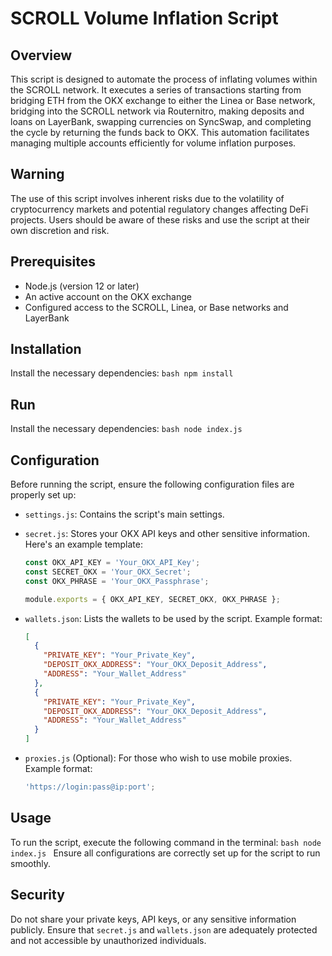 # SCROLL Volume Inflation Script

## Overview
This script is designed to automate the process of inflating volumes within the SCROLL network. It executes a series of transactions starting from bridging ETH from the OKX exchange to either the Linea or Base network, bridging into the SCROLL network via Routernitro, making deposits and loans on LayerBank, swapping currencies on SyncSwap, and completing the cycle by returning the funds back to OKX. This automation facilitates managing multiple accounts efficiently for volume inflation purposes.

## Warning
The use of this script involves inherent risks due to the volatility of cryptocurrency markets and potential regulatory changes affecting DeFi projects. Users should be aware of these risks and use the script at their own discretion and risk.

## Prerequisites
- Node.js (version 12 or later)
- An active account on the OKX exchange
- Configured access to the SCROLL, Linea, or Base networks and LayerBank

## Installation
Install the necessary dependencies:
    ```bash
    npm install
    ```
## Run
Install the necessary dependencies:
    ```bash
    node index.js
    ```

## Configuration
Before running the script, ensure the following configuration files are properly set up:

- `settings.js`: Contains the script's main settings.

- `secret.js`: Stores your OKX API keys and other sensitive information. Here's an example template:
    ```javascript
    const OKX_API_KEY = 'Your_OKX_API_Key';
    const SECRET_OKX = 'Your_OKX_Secret';
    const OKX_PHRASE = 'Your_OKX_Passphrase';

    module.exports = { OKX_API_KEY, SECRET_OKX, OKX_PHRASE };
    ```

- `wallets.json`: Lists the wallets to be used by the script. Example format:
    ```json
    [
      {
        "PRIVATE_KEY": "Your_Private_Key",
        "DEPOSIT_OKX_ADDRESS": "Your_OKX_Deposit_Address",
        "ADDRESS": "Your_Wallet_Address"
      },
      {
        "PRIVATE_KEY": "Your_Private_Key",
        "DEPOSIT_OKX_ADDRESS": "Your_OKX_Deposit_Address",
        "ADDRESS": "Your_Wallet_Address"
      }
    ]
    ```

- `proxies.js` (Optional): For those who wish to use mobile proxies. Example format:
    ```javascript
    'https://login:pass@ip:port';
    ```

## Usage
To run the script, execute the following command in the terminal:
    ```bash
    node index.js
    ```
Ensure all configurations are correctly set up for the script to run smoothly.

## Security
Do not share your private keys, API keys, or any sensitive information publicly. Ensure that `secret.js` and `wallets.json` are adequately protected and not accessible by unauthorized individuals.
